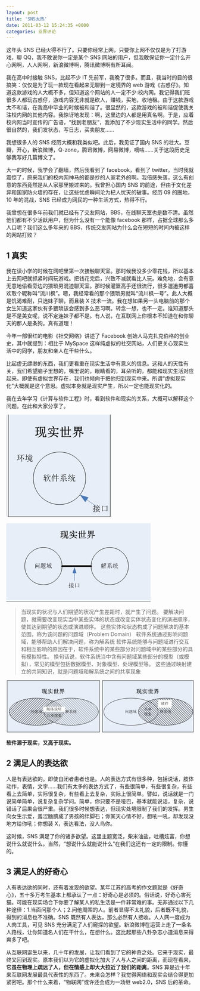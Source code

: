 ```yaml
---
layout: post
title: 'SNS太热'
date: 2011-03-12 15:24:35 +0000
categories: 业界评论
---
```


这年头 SNS 已经火得不行了。只要你经常上网，只要你上网不仅仅是为了打游戏，聊 QQ，我不敢说你一定是某个 SNS 网站的用户，但我敢保证你一定什么开心网啊，人人网啊，新浪微博啊，腾讯微博啊有所耳闻。

我在高中时接触 SNS，比起不少 IT 先前军，我晚了很多。而且，我当时的目的很搞笑：仅仅是为了玩一款现在看起来无聊到一定境界的 web 游戏《古惑仔》。知道这款游戏的人大概不多，但知道这个网站的人一定不少:校内网。我记得我们班很多人都玩古惑仔，游戏内容无非就是砍人，赚钱，买地，收地租。由于这款游戏太不和谐，在我高中毕业的时候被和谐了。很显然的，这款游戏的被和谐促使我关注校内网的其他内容。我惊讶地发现：啊，这里边的人都是用真名啊。于是，应着校内网当时宣传的广告语，“找到老朋友”，我添加了不少现实生活中的同学。然后很自然的，我们发状态，写日志，买卖朋友……

我想很多人的 SNS 经历大概和我类似吧。此后，我见证了国内 SNS 的壮大。豆瓣，开心，新浪微博，Q-zone，腾讯微博，网易微博，嘀咕……关于这段历史足够我写好几篇博文了。

大一的时候，我学会了翻墙，然后我看到了 facebook，看到了 twitter。当时我就震惊了，原来我们的校内网神马的都是抄的人家老外的啊。我倍感失落，这么有创意的东西竟然是从人家那里搬过来的。我曾担心国内 SNS 的前途，但由于文化差异和国家防火墙的存在，让这些忧虑瞬间沦为杞人忧天的破事。经历 09 的圈地，10 年的混战，SNS 已经成为网民的一种生活方式，热得不行。

我曾想在很多年前我们就已经有了交友网站，BBS，在线聊天室也是数不清。虽然他们都有不少活跃用户，但为什么没有一个能像 facebook 那样，占据全球那么多人口呢？我们这么多年来的 BBS，传统交友网站为什么会在短短的时间内被这样的网站打败？

## 1 真实

我在读小学的时候在网吧里第一次接触聊天室。那时候我没多少零花钱，所以基本上去网吧就抓紧时间玩游戏。把钱花完后，兴致不减就看比人玩。难免地，会有意无意地偷看旁边的猥琐男混迹聊天室。那时候灌篮高手还很流行，很多邋遢男都喜欢取个昵称叫“流川枫”。嗯，我经常看的那个猥琐男就叫“流川枫一号”。此人大概是饥渴难耐，只选妹子聊，而且装 X 技术一流。我在想如果另一头电脑前的那个女生知道这家伙有多猥琐该会感到多么恶习啊。转念一想，也不一定。谁知道那头是不是美女呢，说不定连妹子都不是。有人说，在互联网上你根本不知道在和你聊天的那人是条狗。真有道理！

今年一部很红的电影《社交网络》讲述了 Facebook 创始人马克扎克伯格的创业史，其中就提到：相比于 MySpace 这样纯虚拟的社交网站，人们更关心现实生活中的同学，朋友和亲人在干些什么。

比起虚无缥缈的东西，我们更看重在现实生活中有意义的信息。这和人的天性有关，我们希望脑子里想的，嘴里说的，眼睛看的，耳朵听的，都能和现实生活对应起来。即使有虚拟世界存在，我们也倾向于把他归到现实中来。所谓“虚拟现实化”大概就是这个意思。虚拟本身就是现实产生，所以一定也能现实化的。

我在去年学习《计算与软件工程》时，看到软件和现实的关系，大概可以解释这个问题。在此和大家分享了。

![](/images/2011-03-software-and-real-world-1.jpg)

![](/images/2011-03-software-and-real-world-2.jpg)

> 当现实的状况与人们期望的状况产生差距时，就产生了问题。
> 要解决问题，就需要改变现实当中某些实体的状态或改变实体状态变化的演进顺序，使其达到期望的状态或演进顺序。
> 这些实体和状态构成了问题解决的基本范围，称为该问题的问题域（Problem Domain）
> 软件系统通过影响问题域，能够帮助人们解决问题，称为解系统
> 软件系统能够与问题域进行交互和相互影响的原因在于，软件系统中的某些部分对问题域中的某些部分的具有模拟特性。
> 换句话说，软件系统当中含有问题域某些部分的模型（或模拟），常见的模型包括数据模型、对象模型、处理模型等。
> 这些通过映射建立的共同知识，就是问题域和解系统之间的共享现象

![](/images/2011-03-software-and-real-world-3.jpg)

**软件源于现实，又高于现实。**

## 2 满足人的表达欲

人是有表达欲的。即使自闭者患者也是。人的表达方式有很多种，包括说话，肢体动作，表情，文字……我们有太多的表达方式了，有些很简单，有些很复杂，有些看上去简单，实际很复杂，有些看上去复杂，实际上很简单。譬如，说话就是一门说简单简单，说复杂复杂学问。简单，你只要不是哑巴，基本就能说话，复杂，说错话了后果会很严重。我们很多时候想表达，但现实处境限制了我们的发挥。男生向女生示爱，羞涩腼腆成了男孩的绊脚石；你某天心情不好，想吼一吼，却发现没地方给你吼；你想装 X，表达看法，没人鸟你。

这时候，SNS 满足了你的诸多欲望。这里主题宽泛，柴米油盐，吐槽炫富，你想说什么就说什么。当然，“想说什么就能说什么”在我们这还有一定的限制。你懂的。

## 3 满足人的好奇心

人有表达欲的同时，还有着发现的欲望。某年江苏的高考的作文题就是《好奇心》，五十多万考生基本上都承认了一点：好奇心是必须的。俗话说，好奇心害死猫。可能在现实场合下你要了解某人的私生活是一件非常难的事。无非通过以下几种途径：1.当面问那个人；2.问他周围的人。前者显得不太礼貌，后者既不礼貌，得到的消息也不准确。SNS 既然有人表达，那么必然有人接收。人人网一度成为人肉工具，可见 SNS 充分满足了人们窥探的欲望。新浪微博在运营上走了一条名人路线，让你知道名人们在干什么，在想什么。这比起那些八卦杂志小道消息来得爽多了吧。

从互联网诞生以来，几十年的发展，让我们看到了它的神奇之处。它来于现实，最终又回到现实。原本我们以为它的虚拟化加大了人与人之间的距离，而现在看来，
**它虽在物理上疏远了人，但在情感上却大大拉近了我们的距离**。SNS 算是近十年来互联网发展最具代表性的东西了。未来会怎样？我觉得网络和现实会结合得更加紧密吧。那个什么来着，“物联网”或许还会成为一场继 web2.0，SNS 后的革命。
